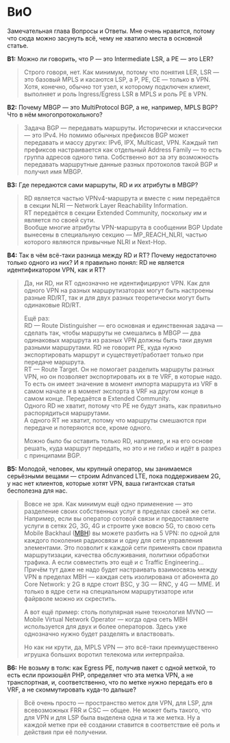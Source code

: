 # ВиО

Замечательная глава Вопросы и Ответы. Мне очень нравится, потому что сюда можно засунуть всё, чему не хватило места в основной статье.

**В1:** Можно ли говорить, что P — это Intermediate LSR, а PE — это LER?

> Строго говоря, нет. Как минимум, потому что понятия LER, LSR — это базовый MPLS и касаются LSP, а P, PE, CE — только в VPN.  
> Хотя, конечно, обычно тот узел, к которому подключен клиент, выполняет и роль Ingress/Egress LSR в MPLS и роль PE в VPN.

**В2:** Почему MBGP — это MultiProtocol BGP, а не, например, MPLS BGP? Что в нём многопротокольного?

> Задача BGP — передавать маршруты. Исторически и классически — это IPv4. Но помимо обычных префиксов BGP может передавать и массу других: IPv6, IPX, Multicast, VPN. Каждый тип префиксов настраивается как отдельный Address Family — то есть группа адресов одного типа. Собственно вот за эту возможность передавать маршрутные данные разных протоколов такой BGP и получил имя MBGP.

**В3:** Где передаются сами маршруты, RD и их атрибуты в MBGP?

> RD является частью VPNv4-маршрута и вместе с ним передаётся в секции NLRI — Network Layer Reachability Information.  
> RT передаётся в секции Extended Community, поскольку им и является по своей сути.  
> Вообще многие атрибуты VPN-маршрута в сообщении BGP Update вынесены в специальную секцию — MP\_REACH\_NLRI, частью которого являются привычные NLRI и Next-Hop.

**В4:** Так в чём всё-таки разница между RD и RT? Почему недостаточно только одного из них? И я правильно понял: RD не является идентификатором VPN, как и RT?

> Да, ни RD, ни RT однозначно не идентифицируют VPN. Как для одного VPN на разных маршрутизаторах могут быть настроены разные RD/RT, так и для двух разных теоретически могут быть одинаковые RD/RT.  
>   
> Ещё раз:  
> RD — Route Distinguisher — его основная и единственная задача — сделать так, чтобы маршруты не смешались в MBGP — два одинаковых маршрута из разных VPN должны быть таки двумя разными маршрутами. RD не говорит PE, куда нужно экспортировать маршрут и существует/работает только при передаче маршрута.  
> RT — Route Target. Он не помогает разделить маршруты разных VPN, но он позволяет экспортировать их в те VRF, в которые надо. То есть он имеет значение в момент импорта маршрута из VRF в самом начале и в момент экспорта в VRF на другом конце в самом конце. Передаётся в Extended Community.  
> Одного RD не хватит, потому что PE не будут знать, как правильно распорядиться маршрутами.  
> А одного RT не хватит, потому что маршруты смешаются при передаче и потеряются все, кроме одного.  
>   
> Можно было бы оставить только RD, например, и на его основе решать, куда маршрут передать, но это и не гибко и идёт в разрез с принципами BGP.

**В5:** Молодой, человек, мы крупный оператор, мы занимаемся серьёзными вещами — строим Adnvanced LTE, пока поддерживаем 2G, у нас нет клиентов, которые хотят VPN, ваша гигантская статья бесполезна для нас.

> Вовсе не зря. Как минимум ещё одно применение — это разделение своих собственных услуг в пределах своей же сети.  
> Например, если вы оператор сотовой связи и предоставляете услуги в сетях 2G, 3G, 4G и строите уже вовсю 5G, то свою сеть Mobile Backhaul \([MBH](http://lookmeup.linkmeup.ru/#term559)\) вы можете разбить на 5 VPN: по одной для каждого поколения радиосвязи и одну для сети управления элементами. Это позволит к каждой сети применять свои правила маршрутизации, качества обслуживания, политики обработки трафика. А если совместить это ещё и с Traffic Engineering…  
> Причём тут даже не надо будет настраивать взаимосвязь между VPN в пределах MBH — каждая сеть изолирована от абонента до Core Network: у 2G в ядре стоит BSC, у 3G — RNC, у 4G — MME. И только в ядре сети на специальном маршрутизаторе или файрволе можно их скрестить.  
>   
> А вот ещё пример: столь популярная ныне технология MVNO — Mobile Virtual Network Operator — когда одна сеть MBH используется для двух и более операторов. Здесь уже однозначно нужно будет разделять и властвовать.  
>   
> Но как ни крути, да, MPLS VPN — это всё-таки преимущественно игрушка больших воротил телекома или интерпрайза.

**В6:** Не возьму в толк: как Egress PE, получив пакет с одной меткой, то есть если произошёл PHP, определяет что эта метка VPN, а не транспортная, и, соответственно, что по метке нужно передать его в VRF, а не скоммутировать куда-то дальше?

> Всё очень просто — пространство меток для VPN, для LSP, для всевозможных FRR и CSC — общее. Не может быть такого, что для VPN и для LSP была выделена одна и та же метка. Ну а каждой метке при её создании ставится в соответствие её роль и действия при её получении.

